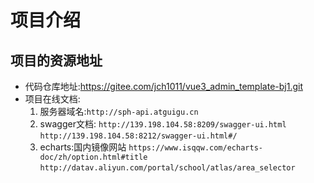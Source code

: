# 项目介绍

## 项目的资源地址
- 代码仓库地址:https://gitee.com/jch1011/vue3_admin_template-bj1.git
- 项目在线文档:
  1. 服务器域名:`http://sph-api.atguigu.cn`
  2. swagger文档: 
  `http://139.198.104.58:8209/swagger-ui.html`
  `http://139.198.104.58:8212/swagger-ui.html#/`
  3. echarts:国内镜像网站
  `https://www.isqqw.com/echarts-doc/zh/option.html#title`
  `http://datav.aliyun.com/portal/school/atlas/area_selector`

##